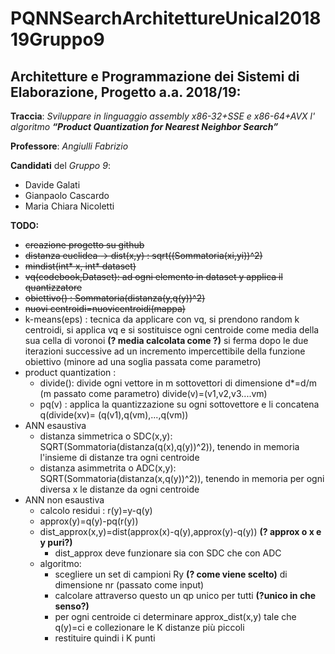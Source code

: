 # PQNNSearchArchitettureUnical201819Gruppo9

## Architetture e Programmazione dei Sistemi di Elaborazione, Progetto a.a. 2018/19:

**Traccia**: *Sviluppare in linguaggio assembly x86-32+SSE e x86-64+AVX l' algoritmo* ***“Product Quantization for Nearest Neighbor Search”***

**Professore**: *Angiulli Fabrizio*

**Candidati** del *Gruppo 9*:

* Davide Galati
* Gianpaolo Cascardo
* Maria Chiara Nicoletti

**TODO:**

* ~~creazione progetto su github~~
* ~~distanza euclidea -> dist(x,y) : sqrt((Sommatoria(xi,yi))^2)~~
* ~~mindist(int* x, int* dataset)~~
* ~~vq(codebook,Dataset): ad ogni elemento in dataset y applica il quantizzatore~~
* ~~obiettivo() :  Sommatoria(distanza(y,q(y))^2)~~
* ~~nuovi centroidi=nuovicentroidi(mappa)~~
* k-means(eps) : tecnica da applicare con vq, si prendono random k centroidi, si applica vq e si sostituisce ogni centroide come media della sua cella di voronoi **(? media calcolata come ?)** si ferma dopo le due iterazioni successive ad un incremento impercettibile della funzione obiettivo (minore ad una soglia passata come parametro)
* product quantization : 
  * divide(): divide ogni vettore in m sottovettori di dimensione d*=d/m (m passato come parametro)
    divide(v)=(v1,v2,v3....vm)
  * pq(v) : applica la quantizzazione su ogni sottovettore e li concatena 
    q(divide(xv)= (q(v1),q(vm),...,q(vm))
* ANN esaustiva
  * distanza simmetrica o SDC(x,y): SQRT(Sommatoria(distanza(q(x),q(y))^2)), tenendo in memoria l'insieme di distanze tra ogni centroide
  * distanza asimmetrita o ADC(x,y): SQRT(Sommatoria(distanza(x,q(y))^2)),    tenendo in memoria per ogni diversa x le distanze da ogni centroide
* ANN non esaustiva
  * calcolo residui : r(y)=y-q(y)
  * approx(y)=q(y)-pq(r(y))
  * dist_approx(x,y)=dist(approx(x)-q(y),approx(y)-q(y)) **(? approx o x e y puri?)**
    * dist_approx deve funzionare sia con SDC che con ADC
  * algoritmo:
    * scegliere un set di campioni Ry **(? come viene scelto)** di dimensione nr (passato come input)
    * calcolare attraverso questo un qp unico per tutti **(?unico in che senso?)**
    * per ogni centroide ci determinare approx_dist(x,y) tale che q(y)=ci e collezionare le K distanze più piccoli
    * restituire quindi i K punti

